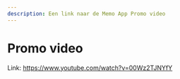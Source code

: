 ```yaml
---
description: Een link naar de Memo App Promo video
---
```


# Promo video

Link: https://www.youtube.com/watch?v=00Wz2TJNYfY

<figure><img src="../.gitbook/assets/Scherm­afbeelding 2023-05-11 om 20.15.15.png" alt=""><figcaption></figcaption></figure>

